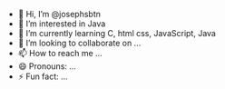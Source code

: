 - 👋 Hi, I’m @josephsbtn
- 👀 I’m interested in Java
- 🌱 I’m currently learning C, html css, JavaScript, Java
- 💞️ I’m looking to collaborate on ...
- 📫 How to reach me ...
- 😄 Pronouns: ...
- ⚡ Fun fact: ...

<!---
josephsbtn/josephsbtn is a ✨ special ✨ repository because its `README.md` (this file) appears on your GitHub profile.
You can click the Preview link to take a look at your changes.
--->
